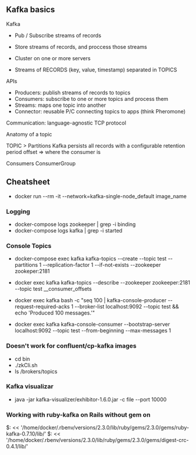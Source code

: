 ## Kafka basics

Kafka
	
- Pub / Subscribe streams of records
- Store streams of records, and proccess those streams

- Cluster on one or more servers
- Streams of RECORDS (key, value, timestamp) separated in TOPICS

APIs

- Producers: publish streams of records to topics
- Consumers: subscribe to one or more topics and process them
- Streams: maps one topic into another
- Connector: reusable P/C connecting topics to apps (think Pheromone)

Communication: language-agnostic TCP protocol

Anatomy of a topic

TOPIC > Partitions
	Kafka persists all records with a configurable retention period
	offset => where the consumer is

Consumers
	ConsumerGroup

## Cheatsheet

- docker run --rm -it --network=kafka-single-node_default image_name

### Logging

- docker-compose logs zookeeper | grep -i binding
- docker-compose logs kafka | grep -i started

### Console Topics

- docker-compose exec kafka kafka-topics --create --topic test --partitions 1 --replication-factor 1 --if-not-exists --zookeeper zookeper:2181

- docker exec kafka kafka-topics --describe --zookeeper zookeeper:2181 --topic test __consumer_offsets

- docker exec kafka bash -c "seq 100 | kafka-console-producer --request-required-acks 1 --broker-list localhost:9092 --topic test && echo 'Produced 100 messages.'"

- docker exec kafka  kafka-console-consumer --bootstrap-server localhost:9092 --topic test --from-beginning --max-messages 1

### Doesn't work for confluent/cp-kafka images
  - cd bin
  - ./zkCli.sh
  - ls /brokers/topics

### Kafka visualizar

  - java -jar kafka-visualizer/exhibitor-1.6.0.jar -c file  --port 10000
	
### Working with ruby-kafka on Rails without gem on 

$: << '/home/docker/.rbenv/versions/2.3.0/lib/ruby/gems/2.3.0/gems/ruby-kafka-0.7.10/lib/'
$: << '/home/docker/.rbenv/versions/2.3.0/lib/ruby/gems/2.3.0/gems/digest-crc-0.4.1/lib/'

